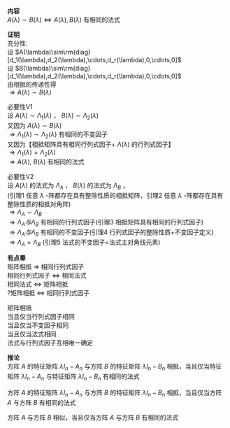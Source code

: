 **内容**  
 $A(\lambda)\sim B(\lambda)\Leftrightarrow A(\lambda),B(\lambda)$ 有相同的法式  
  
**证明**  
充分性:  
设 $A(\lambda)\sim\rm{diag}[d_1(\lambda),d_2(\lambda),\cdots,d_r(\lambda),0,\cdots,0]$  
设 $B(\lambda)\sim\rm{diag}[d_1(\lambda),d_2(\lambda),\cdots,d_r(\lambda),0,\cdots,0]$  
由相抵的传递性得  
 $\Rightarrow A(\lambda)\sim B(\lambda)$  
  
必要性V1  
设 $A(\lambda)\sim\Lambda_1(\lambda)$ ， $B(\lambda)\sim\Lambda_2(\lambda)$  
又因为 $A(\lambda)\sim B(\lambda)$  
 $\Rightarrow \Lambda_1(\lambda)\sim\Lambda_2(\lambda)$ 有相同的不变因子  
又因为【相抵矩阵具有相同行列式因子+ $\Lambda(\lambda)$ 的行列式因子】  
 $\Rightarrow \Lambda_1(\lambda)=\Lambda_2(\lambda)$  
 $\Rightarrow A(\lambda),\ B(\lambda)$ 有相同的法式  
  
必要性V2  
设 $A(\lambda)$ 的法式为 $\Lambda_A$ ， $B(\lambda)$ 的法式为 $\Lambda_B$ ，  
(引理1 任意 $\lambda$ -阵都存在具有整除性质的相抵矩阵，引理2 任意 $\lambda$ -阵都存在具有整除性质的相抵对角阵)  
 $\Rightarrow\Lambda_A\sim\Lambda_B$  
 $\Rightarrow\Lambda_A与\Lambda_B$ 有相同的行列式因子(引理3 相抵矩阵具有相同的行列式因子)  
 $\Rightarrow\Lambda_A与\Lambda_B$ 有相同的不变因子(引理4 行列式因子的整除性质+不变因子定义)  
 $\Rightarrow\Lambda_A=\Lambda_B$ (引理5 法式的不变因子=法式主对角线元素)  
  
**有点晕**  
矩阵相抵 $\Rightarrow$ 相同行列式因子  
相同行列式因子 $\Leftrightarrow$ 相同法式  
相同法式 $\Leftrightarrow$ 矩阵相抵  
?矩阵相抵 $\Leftrightarrow$ 相同行列式因子  
  
矩阵相抵  
当且仅当行列式因子相同  
当且仅当不变因子相同  
当且仅当法式相同  
法式与行列式因子互相唯一确定  
  
**推论**  
方阵 $A$ 的特征矩阵 $\lambda I_n-A_n$ 与方阵 $B$ 的特征矩阵 $\lambda I_n-B_n$ 相抵，当且仅当特征矩阵 $\lambda I_n-A_n$ 与特征矩阵 $\lambda I_n-B_n$ 有相同的法式  
  
方阵 $A$ 的特征矩阵 $\lambda I_n-A_n$ 与方阵 $B$ 的特征矩阵 $\lambda I_n-B_n$ 相抵，当且仅当方阵 $A$ 与方阵 $B$ 有相同的法式  
  
方阵 $A$ 与方阵 $B$ 相似，当且仅当方阵 $A$ 与方阵 $B$ 有相同的法式  
